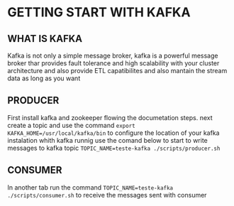 # GETTING START WITH KAFKA

## WHAT IS KAFKA
Kafka is not only a simple message broker, kafka is a powerful message broker thar provides fault tolerance and high scalability with your cluster architecture and also provide ETL capatibilites and also mantain the stream data as long as you want
## PRODUCER
First install kafka and zookeeper flowing the documetation steps.
next create a topic and use the command `export KAFKA_HOME=/usr/local/kafka/bin` to configure the location of your kafka instalation
whith kafka runnig use the comand below to start to write messages to kafka topic `TOPIC_NAME=teste-kafka ./scripts/producer.sh`

## CONSUMER
In another tab run the command `TOPIC_NAME=teste-kafka ./scripts/consumer.sh` to receive the messages sent with consumer